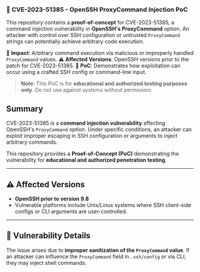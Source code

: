 ### 🔐 CVE-2023-51385 - OpenSSH ProxyCommand Injection PoC

This repository contains a **proof-of-concept** for CVE-2023-51385, a command injection vulnerability in **OpenSSH's ProxyCommand** option. An attacker with control over SSH configuration or untrusted `ProxyCommand` strings can potentially achieve arbitrary code execution.

📌 **Impact**: Arbitrary command execution via malicious or improperly handled `ProxyCommand` values.
⚠️ **Affected Versions**: OpenSSH versions prior to the patch for CVE-2023-51385.
🔬 **PoC**: Demonstrates how exploitation can occur using a crafted SSH config or command-line input.

> **Note**: This PoC is for **educational and authorized testing purposes only**. Do not use against systems without permission.
>
## Summary

CVE-2023-51385 is a **command injection vulnerability** affecting OpenSSH's `ProxyCommand` option. Under specific conditions, an attacker can exploit improper escaping in SSH configuration or arguments to inject arbitrary commands.

This repository provides a **Proof-of-Concept (PoC)** demonstrating the vulnerability for **educational and authorized penetration testing**.

---

## ⚠️ Affected Versions

- **OpenSSH prior to version 9.8**  
- Vulnerable platforms include Unix/Linux systems where SSH client-side configs or CLI arguments are user-controlled.

---

## 🧠 Vulnerability Details

The issue arises due to **improper sanitization of the `ProxyCommand` value**. If an attacker can influence the `ProxyCommand` field in `.ssh/config` or via CLI, they may inject shell commands.
